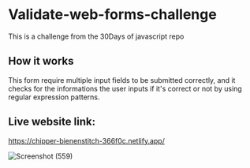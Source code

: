 # Validate-web-forms-challenge
This is a challenge from the 30Days of javascript repo

## How it works
This form require multiple input fields to be submitted correctly, and it checks for the informations the user inputs if it's correct or not
by using regular expression patterns.

## Live website link:
https://chipper-bienenstitch-366f0c.netlify.app/

![Screenshot (559)](https://github.com/salmafadlabdulrahman/Validate-web-forms-challenge/assets/88597694/ce41fa09-3fa3-4ebf-8447-9373194a2f85)
